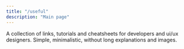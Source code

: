 ```yaml
---
title: "/useful"
description: "Main page"
---
```


A collection of links, tutorials and cheatsheets for developers and ui/ux designers. Simple, minimalistic, without long explanations and images.
